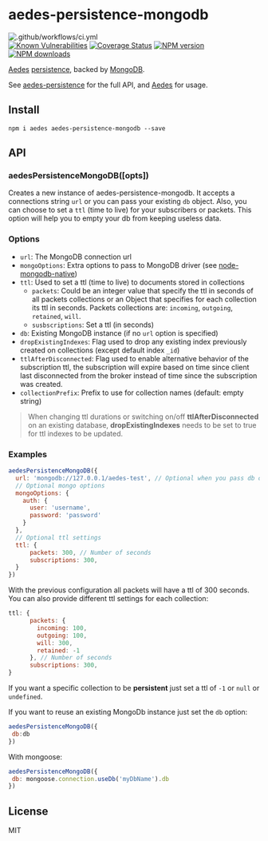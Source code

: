 # aedes-persistence-mongodb

![.github/workflows/ci.yml](https://github.com/moscajs/aedes-persistence-mongodb/workflows/.github/workflows/ci.yml/badge.svg)
\
[![Known Vulnerabilities](https://snyk.io/test/github/moscajs/aedes-persistence-mongodb/badge.svg)](https://snyk.io/test/github/moscajs/aedes-persistence-mongodb)
[![Coverage Status](https://coveralls.io/repos/github/moscajs/aedes-persistence-mongodb/badge.svg?branch=master)](https://coveralls.io/github/moscajs/aedes-persistence-mongodb?branch=master)
[![NPM version](https://img.shields.io/npm/v/aedes-persistence-mongodb.svg?style=flat)](https://npm.im/aedes-persistence-mongodb)
[![NPM downloads](https://img.shields.io/npm/dm/aedes-persistence-mongodb.svg?style=flat)](https://npm.im/aedes-persistence-mongodb)

[Aedes][aedes] [persistence][persistence], backed by [MongoDB][mongodb].

See [aedes-persistence][persistence] for the full API, and [Aedes][aedes] for usage.

## Install

```
npm i aedes aedes-persistence-mongodb --save
```

## API

<a name="constructor"></a>
### aedesPersistenceMongoDB([opts])

Creates a new instance of aedes-persistence-mongodb.
It accepts a connections string `url` or you can pass your existing `db` object. Also, you can choose to set a `ttl` (time to live) for your subscribers or packets. This option will help you to empty your db from keeping useless data.

### Options

- `url`: The MongoDB connection url
- `mongoOptions`: Extra options to pass to MongoDB driver (see [node-mongodb-native](http://mongodb.github.io/node-mongodb-native/3.6/api/MongoClient.html))
- `ttl`: Used to set a ttl (time to live) to documents stored in collections
  - `packets`: Could be an integer value that specify the ttl in seconds of all packets collections or an Object that specifies for each collection its ttl in seconds. Packets collections are: `incoming`, `outgoing`, `retained`, `will`.
  - `susbscriptions`: Set a ttl (in seconds)
- `db`: Existing MongoDB instance (if no `url` option is specified)
- `dropExistingIndexes`: Flag used to drop any existing index previously created on collections (except default index `_id`)
- `ttlAfterDisconnected`: Flag used to enable alternative behavior of the subscription ttl, the subscription will expire based on time since client last disconnected from the broker instead of time since the subscription was created.
- `collectionPrefix`: Prefix to use for collection names (default: empty string)

> When changing ttl durations or switching on/off **ttlAfterDisconnected** on an existing database, **dropExistingIndexes** needs to be set to true for ttl indexes to be updated.

### Examples

```js
aedesPersistenceMongoDB({
  url: 'mongodb://127.0.0.1/aedes-test', // Optional when you pass db object
  // Optional mongo options
  mongoOptions: { 
    auth: {
      user: 'username',
      password: 'password'
    }
  },
  // Optional ttl settings
  ttl: {
      packets: 300, // Number of seconds
      subscriptions: 300,
  }
})
```

With the previous configuration all packets will have a ttl of 300 seconds. You can also provide different ttl settings for each collection:

```js
ttl: {
      packets: {
        incoming: 100,
        outgoing: 100,
        will: 300,
        retained: -1
      }, // Number of seconds
      subscriptions: 300,
}
```

If you want a specific collection to be **persistent** just set a ttl of `-1` or `null` or `undefined`.

If you want to reuse an existing MongoDb instance just set the `db` option:

```js
aedesPersistenceMongoDB({
 db:db
})
```

With mongoose:

```js
aedesPersistenceMongoDB({
 db: mongoose.connection.useDb('myDbName').db
})
```

## License

MIT

[aedes]: https://github.com/moscajs/aedes
[persistence]: https://github.com/moscajs/aedes-persistence
[mongodb]: https://www.mongodb.com
